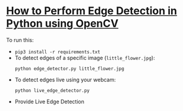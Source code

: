 # [How to Perform Edge Detection in Python using OpenCV](https://www.thepythoncode.com/article/canny-edge-detection-opencv-python)
To run this:
- `pip3 install -r requirements.txt`
- To detect edges of a specific image (`little_flower.jpg`):
    ```
    python edge_detector.py little_flower.jpg
    ```
- To detect edges live using your webcam:
    ```
    python live_edge_detector.py
    ```
- Provide Live Edge Detection
![]()
